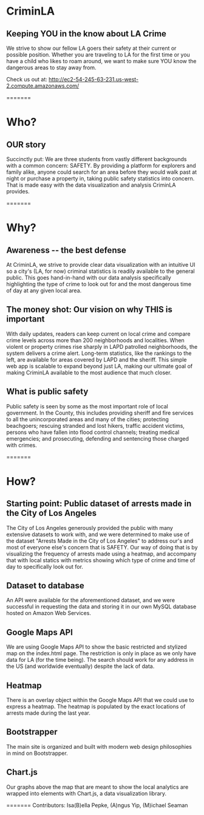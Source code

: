 # CriminLA
## Keeping YOU in the know about LA Crime

We strive to show our fellow LA goers their safety at their current or possible position. Whether you are traveling to LA for the first time or you have a child who likes to roam around, we want to make sure YOU know the dangerous areas to stay away from.


Check us out at: http://ec2-54-245-63-231.us-west-2.compute.amazonaws.com/

=======
# Who?
## OUR story
Succinctly put: We are three students from vastly different backgrounds with a common concern: SAFETY. By providing a platform for explorers and family alike, anyone could search for an area before they would walk past at night or purchase a property in, taking public safety statistics into concern. That is made easy with the data visualization and analysis CriminLA provides.

=======
# Why?
## Awareness -- the best defense
At CriminLA, we strive to provide clear data visualization with an intuitive UI so a city's (LA, for now) criminal statistics is readily available to the general public. This goes hand-in-hand with our data analysis specifically highlighting the type of crime to look out for and the most dangerous time of day at any given local area.

## The money shot: Our vision on why THIS is important
With daily updates, readers can keep current on local crime and compare crime levels across more than 200 neighborhoods and localities. When violent or property crimes rise sharply in LAPD patrolled neighborhoods, the system delivers a crime alert. Long-term statistics, like the rankings to the left, are available for areas covered by LAPD and the sheriff.
This simple web app is scalable to expand beyond just LA, making our ultimate goal of making CriminLA available to the most audience that much closer.

## What is public safety
Public safety is seen by some as the most important role of local government. In the County, this includes providing sheriff and fire services to all the unincorporated areas and many of the cities; protecting beachgoers; rescuing stranded and lost hikers, traffic accident victims, persons who have fallen into flood control channels; treating medical emergencies; and prosecuting, defending and sentencing those charged with crimes.

=======
# How?
## Starting point: Public dataset of arrests made in the City of Los Angeles
The City of Los Angeles generously provided the public with many extensive datasets to work with, and we were determined to make use of the dataset "Arrests Made in the City of Los Angeles" to address our's and most of everyone else's concern that is SAFETY. Our way of doing that is by visualizing the frequency of arrests made using a heatmap, and accompany that with local statics with metrics showing which type of crime and time of day to specifically look out for.

## Dataset to database
An API were available for the aforementioned dataset, and we were successful in requesting the data and storing it in our own MySQL database hosted on Amazon Web Services.

## Google Maps API
We are using Google Maps API to show the basic restricted and stylized map on the index.html page. The restriction is only in place as we only have data for LA (for the time being). The search should work for any address in the US (and worldwide eventually) despite the lack of data.

## Heatmap
There is an overlay object within the Google Maps API that we could use to express a heatmap. The heatmap is populated by the exact locations of arrests made during the last year.

## Bootstrapper
The main site is organized and built with modern web design philosophies in mind on Bootstrapper.

## Chart.js
Our graphs above the map that are meant to show the local analytics are wrapped into elements with Chart.js, a data visualization library.

=======
Contributors: Isa(B)ella Pepke, (A)ngus Yip, (M)ichael Seaman
